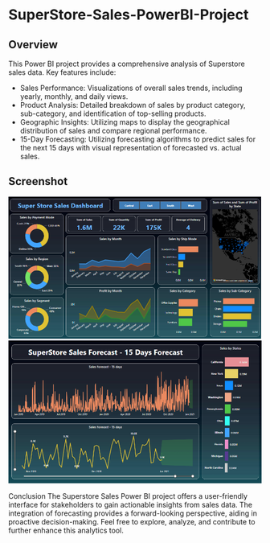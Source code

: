 # SuperStore-Sales-PowerBI-Project

## Overview

This Power BI project provides a comprehensive analysis of Superstore sales data. Key features include:

- Sales Performance: Visualizations of overall sales trends, including yearly, monthly, and daily views.
- Product Analysis: Detailed breakdown of sales by product category, sub-category, and identification of top-selling products.
- Geographic Insights: Utilizing maps to display the geographical distribution of sales and compare regional performance.
- 15-Day Forecasting: Utilizing forecasting algorithms to predict sales for the next 15 days with visual representation of forecasted vs. actual sales.

## Screenshot
![Superstore Sales Dashboard](Dashboard%20Image.png)
![Forecast Image](Forecast%20Image.png)


Conclusion
The Superstore Sales Power BI project offers a user-friendly interface for stakeholders to gain actionable insights from sales data. The integration of forecasting provides a forward-looking perspective, aiding in proactive decision-making. Feel free to explore, analyze, and contribute to further enhance this analytics tool.

